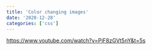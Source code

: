 ```yaml
---
title: 'Color changing images'
date: '2020-12-28'
categories: ['css']
---
```


https://www.youtube.com/watch?v=PjF8zGVt5nY&t=5s
